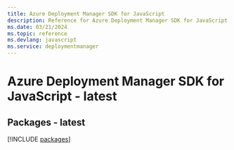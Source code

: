 ```yaml
---
title: Azure Deployment Manager SDK for JavaScript
description: Reference for Azure Deployment Manager SDK for JavaScript
ms.date: 03/21/2024
ms.topic: reference
ms.devlang: javascript
ms.service: deploymentmanager
---
```

# Azure Deployment Manager SDK for JavaScript - latest
## Packages - latest
[!INCLUDE [packages](deployment-manager-index.md)]